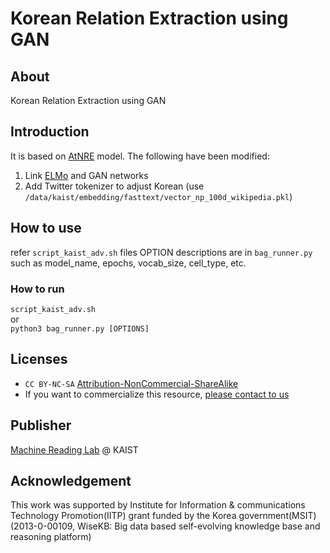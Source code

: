 # Korean Relation Extraction using GAN

## About
Korean Relation Extraction using GAN

## Introduction
It is based on [AtNRE](https://github.com/jxwuyi/AtNRE) model. 
The following have been modified:
1) Link [ELMo](https://github.com/allenai/bilm-tf) and GAN networks
2) Add Twitter tokenizer to adjust Korean (use `/data/kaist/embedding/fasttext/vector_np_100d_wikipedia.pkl`)

## How to use
refer `script_kaist_adv.sh` files
OPTION descriptions are in `bag_runner.py` such as model_name, epochs, vocab_size, cell_type, etc.

### How to run
`script_kaist_adv.sh`
<br>or<br>
`python3 bag_runner.py [OPTIONS]`

## Licenses
* `CC BY-NC-SA` [Attribution-NonCommercial-ShareAlike](https://creativecommons.org/licenses/by-nc-sa/2.0/)
* If you want to commercialize this resource, [please contact to us](http://mrlab.kaist.ac.kr/contact)

## Publisher
[Machine Reading Lab](http://mrlab.kaist.ac.kr/) @ KAIST

## Acknowledgement
This work was supported by Institute for Information & communications Technology Promotion(IITP) grant funded by the Korea government(MSIT) (2013-0-00109, WiseKB: Big data based self-evolving knowledge base and reasoning platform)
